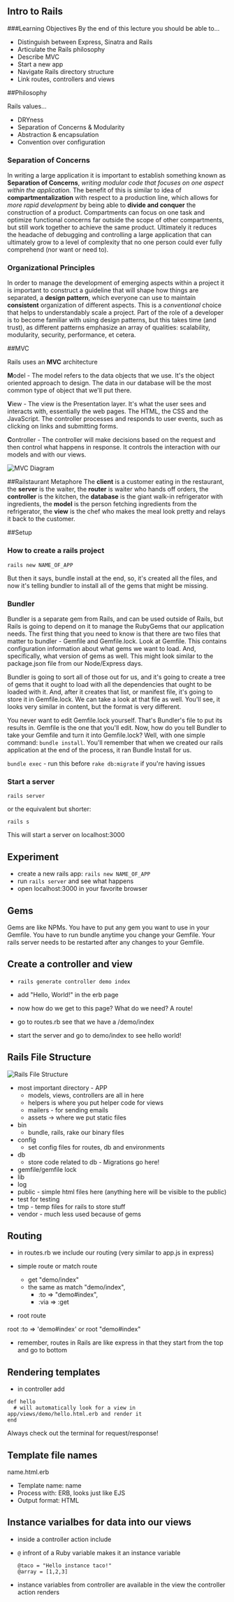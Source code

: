 ## Intro to Rails

###Learning Objectives
By the end of this lecture you should be able to...

- Distinguish between Express, Sinatra and Rails
- Articulate the Rails philosophy
- Describe MVC
- Start a new app
- Navigate Rails directory structure
- Link routes, controllers and views

##Philosophy

Rails values...

* DRYness
* Separation of Concerns & Modularity
* Abstraction & encapsulation
* Convention over configuration

### Separation of Concerns

In writing a large application it is important to establish something known as **Separation of Concerns**, *writing modular code that focuses on one aspect within the application.* The benefit of this is similar to idea of **compartmentalization** with respect to a production line, which allows for *more rapid development* by being able to **divide and conquer** the construction of a product. Compartments can focus on one task and optimize functional concerns far outside the scope of other compartments, but still work together to achieve the same product.  Ultimately it reduces the headache of debugging and controlling a large application that can ultimately grow to a level of complexity that no one person could ever fully comprehend (nor want or need to). 

### Organizational Principles

In order to manage the development of emerging aspects within a project it is important to construct a guideline that will shape how things are separated, a **design pattern**, which everyone can use to maintain **consistent** organization of different aspects. This is a *conventional* choice that helps to understandably scale a project. Part of the role of a developer is to become familiar with using design patterns, but this takes time (and trust), as different patterns emphasize an array of qualities: scalability, modularity, security, performance, et cetera.

##MVC

Rails uses an __MVC__ architecture

<b>M</b>odel - The model refers to the data objects that we use. It's the object oriented approach to design. The data in our database will be the most common type of object that we'll put there.

<b>V</b>iew - The view is the Presentation layer. It's what the user sees and interacts with, essentially the web pages. The HTML, the CSS and the JavaScript. The controller processes and responds to user events, such as clicking on links and submitting forms. 

<b>C</b>ontroller - The controller will make decisions based on the request and then control what happens in response. It controls the interaction with our models and with our views. 

![MVC Diagram](http://elibildner.files.wordpress.com/2012/06/screen-shot-2012-06-05-at-2-12-18-am.png)

##Railstaurant Metaphore
The **client** is a customer eating in the restaurant, the **server** is the waiter, the **router** is waiter who hands off orders, the **controller** is the kitchen, the **database** is the giant walk-in refrigerator with ingredients, the **model** is the person fetching ingredients from the refrigerator, the **view** is the chef who makes the meal look pretty and relays it back to the customer.

##Setup

### How to create a rails project

`rails new NAME_OF_APP`

But then it says, bundle install at the end, so, it's created all the files, and now it's telling bundler to install all of the gems that might be missing. 

### Bundler

Bundler is a separate gem from Rails, and can be used outside of
Rails, but Rails is going to depend on it to manage the RubyGems that
our application needs. The first thing that you need to know is that
there are two files that matter to bundler - Gemfile and Gemfile.lock.
Look at Gemfile. This contains configuration information about what
gems we want to load. And, specifically, what version of gems as well.
This might look similar to the package.json file from our Node/Express
days.

Bundler is going to sort all of those out for us, and it's going to
create a tree of gems that it ought to load with all the dependencies
that ought to be loaded with it. And, after it creates that list, or
manifest file, it's going to store it in Gemfile.lock. We can take a
look at that file as well. You'll see, it looks very similar in
content, but the format is very different.

You never want to edit Gemfile.lock yourself. That's Bundler's file to
put its results in. Gemfile is the one that you'll edit. Now, how do
you tell Bundler to take your Gemfile and turn it into Gemfile.lock?
Well, with one simple command: `bundle install`. You'll remember that
when we created our rails application at the end of the process, it
ran Bundle Install for us.


`bundle exec` - run this before `rake db:migrate` if you're having issues

### Start a server

`rails server`

or the equivalent but shorter:

`rails s`

This will start a server on localhost:3000

## Experiment

- create a new rails app: `rails new NAME_OF_APP`
- run `rails server` and see what happens
- open localhost:3000 in your favorite browser

## Gems

Gems are like NPMs. You have to put any gem you want to use in your Gemfile. You have to run bundle anytime you change your Gemfile. Your rails server needs to be restarted after any changes to your Gemfile.

## Create a controller and view

- `rails generate controller demo index`
- add "Hello, World!" in the erb page

- now how do we get to this page? What do we need? A route!
- go to routes.rb see that we have a /demo/index
- start the server and go to demo/index to see hello world!

## Rails File Structure

![Rails File Structure](http://i.imgur.com/whOL4DQ.png)

- most important directory - APP
	- models, views, controllers are all in here
	- helpers is where you put helper code for views
	- mailers - for sending emails
	- assets -> where we put static files
- bin 
	- bundle, rails, rake our binary files
- config
	- set config files for routes, db and environments
- db
	- store code related to db - Migrations go here!
- gemfile/gemfile lock
- lib 
- log
- public - simple html files here (anything here will be visible to the public)
- test for testing
- tmp - temp files for rails to store stuff
- vendor - much less used because of gems

## Routing

- in routes.rb we include our routing (very similar to app.js in express)

- simple route or match route
	- get "demo/index"
	- the same as match "demo/index", 
		- :to => "demo#index",
		- :via => :get

- root route

root :to => 'demo#index'
or 
root "demo#index"

- remember, routes in Rails are like express in that they start from the top and go to bottom

## Rendering templates

- in controller add 

```
def hello
  # will automatically look for a view in app/views/demo/hello.html.erb and render it
end
```
Always check out the terminal for request/response!

## Template file names

name.html.erb

- Template name: name
- Process with: ERB, looks just like EJS
- Output format: HTML

## Instance varialbes for data into our views

- inside a controller action include
- `@` infront of a Ruby variable makes it an instance variable
 
	```
	@taco = "Hello instance taco!"
	@array = [1,2,3]
	```
- instance variables from controller are available in the view the controller action renders
